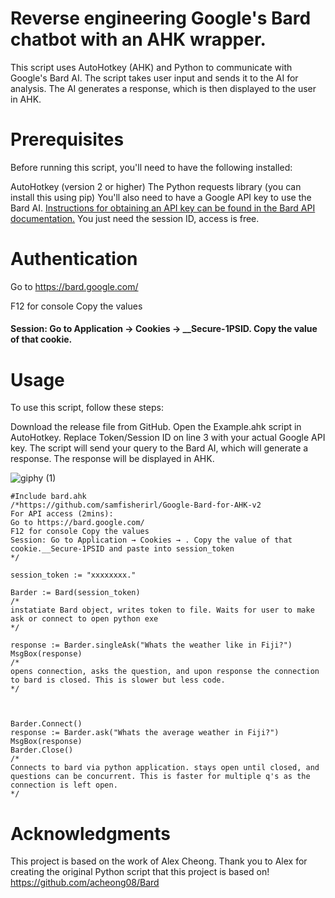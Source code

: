  

# Reverse engineering Google's Bard chatbot with an AHK wrapper.

This script uses AutoHotkey (AHK) and Python to communicate with Google's Bard AI. The script takes user input and sends it to the AI for analysis. The AI generates a response, which is then displayed to the user in AHK.

# Prerequisites
Before running this script, you'll need to have the following installed:

AutoHotkey (version 2 or higher)
The Python requests library (you can install this using pip)
You'll also need to have a Google API key to use the Bard AI. [Instructions for obtaining an API key can be found in the Bard API documentation.](https://github.com/acheong08/Bard)
You just need the session ID, access is free. 

# Authentication
Go to https://bard.google.com/

F12 for console
Copy the values
<h4>Session: Go to Application → Cookies → __Secure-1PSID. Copy the value of that cookie.<h4>


# Usage
To use this script, follow these steps:

Download the release file from GitHub.
Open the Example.ahk script in AutoHotkey.
Replace Token/Session ID on line 3 with your actual Google API key.
The script will send your query to the Bard AI, which will generate a response. The response will be displayed in AHK.
 
 ![giphy (1)](https://github.com/samfisherirl/Google-Bard-for-AHK-v2/assets/98753696/b308323b-aafb-48e3-b436-ac5dc62659a8)

```autohotkey
#Include bard.ahk
/*https://github.com/samfisherirl/Google-Bard-for-AHK-v2 
For API access (2mins):
Go to https://bard.google.com/
F12 for console Copy the values
Session: Go to Application → Cookies → . Copy the value of that cookie.__Secure-1PSID and paste into session_token
*/

session_token := "xxxxxxxx."

Barder := Bard(session_token)
/*
instatiate Bard object, writes token to file. Waits for user to make ask or connect to open python exe
*/

response := Barder.singleAsk("Whats the weather like in Fiji?")
MsgBox(response)
/*
opens connection, asks the question, and upon response the connection to bard is closed. This is slower but less code.
*/



Barder.Connect()
response := Barder.ask("Whats the average weather in Fiji?")
MsgBox(response)
Barder.Close()
/*
Connects to bard via python application. stays open until closed, and questions can be concurrent. This is faster for multiple q's as the connection is left open.
*/
```

# Acknowledgments
This project is based on the work of Alex Cheong. Thank you to Alex for creating the original Python script that this project is based on!
https://github.com/acheong08/Bard



